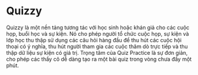 # Quizzy
Quizzy là một nền tảng tương tác với học sinh hoặc khán giả cho các cuộc họp, buổi học và sự kiện. 
Nó cho phép người tổ chức cuộc họp, sự kiện và lớp học thu thập sử dụng các câu hỏi hàng đầu để thu hút các cuộc hội thoại có ý nghĩa, thu hút người tham gia các cuộc thăm dò trực tiếp và thu thập dữ liệu sự kiện có giá trị.
Trọng tâm của Quiz Practice là sự đơn giản, cho phép các thầy cô dễ dàng tạo ra một bài quiz trong vòng chưa đầy một phút.
